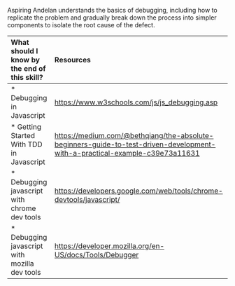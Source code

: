 Aspiring Andelan understands the basics of debugging, including how to replicate the problem and gradually break down the process into simpler components to isolate the root cause of the defect.


| What should I know by the end of this skill?   |      Resources      |
|:-------------|:------------------|
| * Debugging in Javascript|https://www.w3schools.com/js/js_debugging.asp|
| * Getting Started With TDD in Javascript| https://medium.com/@bethqiang/the-absolute-beginners-guide-to-test-driven-development-with-a-practical-example-c39e73a11631 |
| * Debugging javascript with chrome dev tools| https://developers.google.com/web/tools/chrome-devtools/javascript/ |
| * Debugging javascript with mozilla dev tools |https://developer.mozilla.org/en-US/docs/Tools/Debugger|
